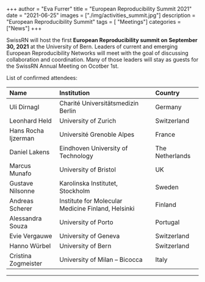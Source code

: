+++
author = "Eva Furrer"
title = "European Reproducibility Summit 2021"
date = "2021-06-25"
images  = ["./img/activities_summit.jpg"]
description = "European Reproducibility Summit"
tags = [ "Meetings"]
categories = ["News"]
+++

SwissRN will host the first **European Reproducibility summit  on September 30, 2021** at the University of Bern. Leaders of current and emerging European Reproducibility Networks will meet with the goal of discussing collaboration and coordination. Many of those leaders will stay as guests for the  SwissRN Annual Meeting on Ocotber 1st. 

List of confirmed attendees:


|Name | Institution|Country
| :----------- | :----------- | :----------- | 
Uli Dirnagl| Charité Universitätsmedizin Berlin| Germany|
Leonhard Held | University of Zurich |Switzerland|
Hans Rocha Ijzerman|  Université Grenoble Alpes| France|
Daniel Lakens| Eindhoven University of Technology| The Netherlands|
Marcus Munafo| University of Bristol| UK|
Gustave Nilsonne| Karolinska Institutet, Stockholm| Sweden|
Andreas Scherer| Institute for Molecular Medicine Finland, Helsinki| Finland|
Alessandra Souza| University of Porto| Portugal|
Evie Vergauwe | University of Geneva | Switzerland|
Hanno Würbel | University of Bern | Switzerland|
Cristina Zogmeister|  University of Milan – Bicocca| Italy|



---
